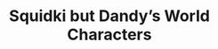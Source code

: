 ---
slug: squidki-but-dandys-world-characters
title: Squidki but Dandy’s World Characters
description: "Squidki but Dandy’s World Characters is an exciting online game. Play for free directly in your browser!"
icon: /images/new_mods/Sprunki but Dandys World Characters.png
url: https://wowtbc.net/sprunkin/but-dandy-world-character/index.html
previewImage: /images/new_mods/Sprunki but Dandys World Characters.png
type: new mods

# SEO配置
seo:
  title: "Squidki but Dandy’s World Characters - Play Free Online Game | Fun Browser Games"
  description: "Squidki but Dandy’s World Characters - Play this fun online game for free in your browser. No download required!"
  ogImage: "/images/new_mods/Sprunki but Dandys World Characters.png"
  keywords: "squidki-but-dandys-world-characters, online game, browser game, free game, new mods game, play online"

videoUrls:
  - https://www.youtube.com/embed/example1
  - https://www.youtube.com/embed/example2

whyPlay:
  title: "Why Play Squidki but Dandy’s World Characters?"
  items:
    - "Immersive Gameplay: Squidki but Dandy’s World Characters offers an engaging and immersive gaming experience that will keep you entertained for hours"
    - "Challenging Levels: Test your skills with increasingly difficult challenges and obstacles"
    - "Beautiful Graphics: Enjoy stunning visuals and smooth animations that bring the game world to life"
    - "Regular Updates: New content and features are added regularly to keep the game fresh and exciting"
    - "Free to Play: Experience all the fun without spending a penny"
    - "Community Features: Connect with other players, share strategies, and compete for high scores"
    - "Cross-Platform: Play on any device with a web browser, no downloads required"

features:
  title: "Key Features of Squidki but Dandy’s World Characters"
  image: "/images/new_mods/Sprunki but Dandys World Characters.png"
  items:
    - "Intuitive Controls: Easy to learn controls make Squidki but Dandy’s World Characters accessible for players of all skill levels"
    - "Multiple Game Modes: Enjoy various gameplay options that provide different challenges and experiences"
    - "Character Customization: Personalize your gaming experience with unique characters and items"
    - "Achievement System: Complete special tasks to earn rewards and recognition"
    - "Leaderboards: Compete with players worldwide and see who can achieve the highest scores"

characteristics:
  title: "Game Characteristics"
  image: "/images/new_mods/Sprunki but Dandys World Characters.png"
  items:
    - "Genre: New mods game with elements of strategy and skill"
    - "Difficulty: Suitable for both casual gamers and those seeking a challenge"
    - "Play Time: Quick sessions or extended gameplay, depending on your preference"
    - "Art Style: Vibrant and engaging visuals that enhance the gaming experience"
    - "Sound Design: Immersive audio that complements the gameplay perfectly"

info: "Squidki but Dandy’s World Characters is an exciting online game that offers players a unique and engaging gaming experience. With its intuitive controls, stunning visuals, and challenging gameplay, Squidki but Dandy’s World Characters provides hours of entertainment for players of all ages and skill levels. Whether you're looking for a quick gaming session during a break or an extended play session, Squidki but Dandy’s World Characters delivers an immersive experience that will keep you coming back for more. The game features multiple levels of increasing difficulty, ensuring that players are constantly challenged as they progress. With regular updates adding new content and features, Squidki but Dandy’s World Characters remains fresh and exciting, providing endless entertainment options for its growing community of players."

howToPlayIntro: "Welcome to Squidki but Dandy’s World Characters! This guide will walk you through the basics and help you master the game. Whether you're a beginner or looking to improve your skills, these tips and instructions will enhance your gaming experience."

howToPlaySteps:
  - title: "Getting Started"
    description: "Begin your Squidki but Dandy’s World Characters adventure by familiarizing yourself with the controls. Use your keyboard or mouse to navigate through the game interface. The tutorial will guide you through the basic mechanics and help you understand the objectives."
  - title: "Understanding the Objectives"
    description: "In Squidki but Dandy’s World Characters, your main goal is to progress through levels by completing specific objectives. Each level presents unique challenges that require different strategies and approaches."
  - title: "Mastering the Controls"
    description: "Practice using the controls to improve your precision and reaction time. Squidki but Dandy’s World Characters requires quick reflexes and strategic thinking to overcome obstacles and defeat opponents."
  - title: "Utilizing Power-ups"
    description: "Collect power-ups throughout the game to enhance your abilities and overcome difficult challenges. Each power-up offers unique advantages that can be crucial for success."
  - title: "Developing Strategies"
    description: "As you progress in Squidki but Dandy’s World Characters, develop effective strategies for different scenarios. Analyze patterns, anticipate challenges, and adapt your approach to maximize your performance."

faq:
  title: "Frequently Asked Questions about Squidki but Dandy’s World Characters"
  items:
    - question: "Is Squidki but Dandy’s World Characters free to play?"
      answer: "Yes, Squidki but Dandy’s World Characters is completely free to play directly in your web browser. No downloads or purchases are required to enjoy the full game experience."
    - question: "Can I play Squidki but Dandy’s World Characters on mobile devices?"
      answer: "Yes, Squidki but Dandy’s World Characters is optimized for both desktop and mobile play. You can enjoy the game on any device with a web browser and internet connection."
    - question: "Are there any in-game purchases?"
      answer: "While Squidki but Dandy’s World Characters is free to play, there may be optional in-game purchases available for cosmetic items or additional features that don't affect core gameplay."
    - question: "How often is Squidki but Dandy’s World Characters updated?"
      answer: "The developers regularly update Squidki but Dandy’s World Characters with new content, features, and improvements based on player feedback and game performance."
    - question: "Can I play Squidki but Dandy’s World Characters offline?"
      answer: "Currently, Squidki but Dandy’s World Characters requires an internet connection to play as it's a browser-based online game."
    - question: "Is Squidki but Dandy’s World Characters suitable for children?"
      answer: "Yes, Squidki but Dandy’s World Characters is designed to be family-friendly and suitable for players of all ages."
    - question: "How do I report bugs or issues?"
      answer: "If you encounter any problems while playing Squidki but Dandy’s World Characters, you can report them through the game's support page or contact the developers directly through their website."
    - question: "Still Have Questions?"
      answer: "If you have additional questions about Squidki but Dandy’s World Characters that aren't covered in this FAQ, please visit our support center or contact our customer service team for assistance."
---